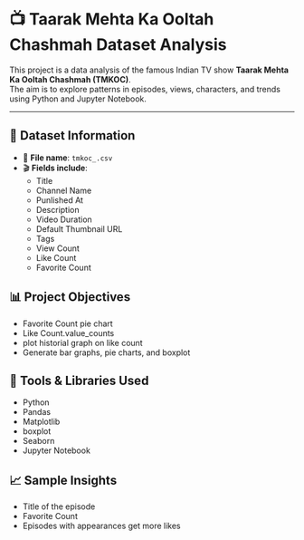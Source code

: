 # 📺 Taarak Mehta Ka Ooltah Chashmah Dataset Analysis

This project is a data analysis of the famous Indian TV show **Taarak Mehta Ka Ooltah Chashmah (TMKOC)**.  
The aim is to explore patterns in episodes, views, characters, and trends using Python and Jupyter Notebook.

---

## 📁 Dataset Information

- 📄 **File name**: `tmkoc_.csv`
- 🎬 **Fields include**:
  - Title
  - Channel Name
  - Punlished At
  - Description
  - Video Duration
  - Default Thumbnail URL
  - Tags
  - View Count
  - Like Count
  - Favorite Count

## 📊 Project Objectives

- Favorite Count pie chart
- Like Count.value_counts
- plot historial graph on like count
- Generate bar graphs, pie charts, and boxplot

## 🧰 Tools & Libraries Used

- Python
- Pandas
- Matplotlib
- boxplot
- Seaborn
- Jupyter Notebook

## 📈 Sample Insights

- Title of the episode
- Favorite Count
- Episodes with appearances get more likes

